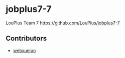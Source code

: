 # jobplus7-7
LouPlus Team 7 https://github.com/LouPlus/jobplus7-7

## Contributors
* [webxuejun](https://github.com/xue99999)

